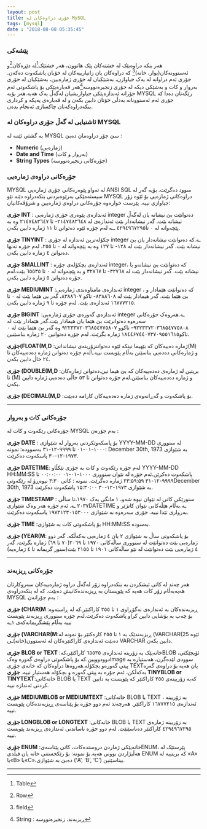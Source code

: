 ```yaml
---
layout: post
title: جۆری دراوەکان لە MySQL
tags: [mysql]
date : "2018-08-08 05:35:45"
---
```


### پێشەکی

هەر بنکە دراوەیێک لە خشتەکان پێک هاتوون، هەر خشتێک[^1]لە دێڕەکان[^2]و ئەستوونەکان(بوار، خانه)[^3] کە دراوەکان یان زانیارییەکان لە خۆیان پاشکەوت دەکەن. جۆری ئەم دراوانە لە یەک جیاوازن، بەشێکیان لە جۆری ژمارەیین، بەشێکیان لە جۆری بەروار و کات و بەشێکی دیکە لە جۆری زنجیره‌نووسه[^4]هەر قەبارەیێکی بۆ پاشکەوتی ئەم جۆرانە ئەندازەیێکی جیاوازیشیان لەگەڵ یەک هەیە.هەر بۆیە MYSQL رێگەتان دەدا کە جۆری ئەم ئەستوونانە بەدڵی خۆتان دابین بکەن و لە قەبارەی پەپکە و کرداری بنکەدراوەکەتان چاکسازی ئەنجام بدەن.

### ئاشنیایی لە گەڵ جۆری دراوەکان لە MYSQL

بە گشتی ئێمە لە MYSQL سێ جۆر دراوەمان دەبێ :

- **Numeric** (ژمارەیی)
- **Date and Time** (بەروار و کات)
- **String Types** (جۆرەکانی زنجیره‌نووسه)

### جۆرەکانی دراوەی ژمارەیی

MYSQL لە تەواو پێوەرەکانی جۆری ژمارەیی ANSI SQL سوود دەگرێت. بۆیە گەر لە سیستەمێکی بەرێوەبردنی بنکەدراوە دێنە نێو MYSQL دراوەکانی ژمارەیی بۆ ئێوە زۆر جیاوازی نییە.
پێرست خوارەوە جۆرەکانی دراوەی ژمارەیین و شرۆڤەکانیان:

**جۆری INT** : ئەندازەی پێوەری جۆری ژمارەیی integer دەتوانێت بێ نیشانە یان لەگەڵ نیشانە بێت.
گەر نیشانەدار بێت ئەندازەی لە ۲۱٤۷٤۸۳٦٤۸- تا ۲۱٤۷٤۸۳٦٤۷ وە بە پێچەوانە لە ۰ تا٤۲۹٤۹٦۷۲۹٥ ــە
لەم جۆرە ئێوە دەتوانن تا ۱۱ ژمارە دابین بکەن.

**جۆری TINYINT** : چکۆلەترین ئەندازە لە جۆری integer ـە.کە دەتوانێت نیشانەدار یان بێ نیشانە بێت.
گەر نیشانەدار بێت لە ۱۲۸- تا ۱۲۷ وە بە پێچەوانە لە ۰ تا ۲٥٥، لەم جۆرە تەنها دەتوانن ٤ ژمارە دابین بکەن.

**جۆری SMALLINT** : ئەندازەی بچکۆلەی جۆرە integer، کە دەتوانێت بێ نیشانەو با نیشانە بێت.
گەر نیشانەدار بێت لە ۳۲۷٦۸- تا ۳۲۷٦۷ و بە پێچەوانە لە ۰ تا ٦٥٥۳٥ بێت.لەم جۆرە دەتوانن ٥ ژمارە دابین بکەن.

**جۆری MEDIUMINT** :ئەندازەی مامناوەندی ژمارەیی integer ، کە دەتوانێت هێمادار و بێ هێما بێت. گەر هیمادار بێت لە ۸۳۸۸٦۰۸- تاکو ٨٣٨٨٦٠٧، گەر بی هێما بێت لە ٠ تا ١٦٧٧٧٢١٥ ئەندازەی بێت. لەم جۆرە تا ٩ ژمارە دابین بکەن.

**جۆری BIGINT** :ئەندازەی گەورەی جۆری ژمارەیی integer ـە.هەروەک جۆرەکانی سەرەوە دەتوانرێت بێ هێما یان هیمادار بێت.گەر هێمادار بێت لە ۹۲۲۳۳۷۲۰۳٦۸۵٤۷۷٥۸۰۸- تاکوو ۹۲۲۳۳۷۲۰۳٦۸٥٤۷۷٥۸۰۷ وە گەر بێ هێما بێت لە ٠ تاکو۱۸٤٤۶۷٤٤۰۷۳۷۰۹٥٥۱٦۱٥ ژمارە بگرێت. لەم جۆرە دەتوانین ٢٠ ژمارە بناسێنین.

**جۆری(FLOAT(M,D** :ژمارە دەییەکان کە بێهیما نینکە ئێوە دەتواننزۆرینەی نیشاندانی(M) و ژمارەکانی دەدەیی بناسێنن بەڵام پێویست نییە.\\لەم جۆرە دەتوانن ژمارە دەدەییەکان تا ٢٤ خاڵ دابین بکەن.

**جۆری (DOUBLE(M,D** :بریتین لە ژمارەی دەدەییەکان کە بێ هیما نین.دەتوانن ژمارەکان تا (M) و ژمارە دەدەییەکان بناسێنن.لەم جۆرە دەتوانن تا ٥٣ خاڵی دەدەیی ژمارە دابین بکەن.

**جۆری (DECIMAL(M,D** :بۆ پاشکەوت و گەڕانەوەی ژمارە دەدەییەکان کارامە دەبێت.

------

### جۆرەکانی کات و بەروار

جۆرەکانی رێکەوت و کات لە MYSQL بەم جۆرەن :

**جۆری DATE** : بۆ پاسکەوتکردنی بەروار لە شێوازی YYYY-MM-DD لە سنووری ۱۰۰۰-۰۱-۰۱ تا ۹۹۹۹-۱۲-۳۱ بەسوودە:
نمونە:
December 30th, 1973 بە شێوازی ١٩٧٣-١٢-٣٠ پاسکەوت دەکرێت.

**جۆری DATETIME**: لەم جۆرە رێکەوت و کات بە جۆری تێکڵاو YYYY-MM-DD HH:MM:SS پاشکەوت دەکرێن.ئەم جۆرە لە نێوان سنووری ۱۰۰۰-۰۱-۰۱ ۰۰:۰۰:۰۰ تا ۹۹۹۹-۱۲-۳۱ ۲۳:۵۹:۵۹ ژمارە دەگرێت.
نمونە :
کاتی ۳:۳۰ نیوەڕۆ لە رێکەوتیDecember 30th, 1973 بە شێوازی ۱۹۷۳-۱۲-۳۰ ۱۵:۳۰:۰۰ پاشکەوت دەکرێت.

**جۆری TIMESTAMP** : سنورێکی کاتی لە نێوان نیوە شەو، ۱ مانگی یەک ۱۹۷۰،تا ساڵی ۲۰۳۷ ـە.
ئەم جۆرە هەر وەک شێوازیDATETIME ـە.بەڵام هێڵەکانی نێوان کاتژێر و بەرواری تێدا نییە.
جۆری سەرەوە بە شێوازی ۱۹۷۳۱۲۳۰۱٥۳۰۰۰ پاسکەوت دەکرێت.

**جۆری TIME** :بۆ پاشکەوتی کات بە شێوازی HH:MM:SS بەسودە.

**جۆری (YEAR(M**: بۆ پاشکەوتی ساڵ بە شێوازی ٢ یان ٤ ژمارەیی بەکەڵکە.
گەر دوو ژمارەیی بێت دەتوانێت لە سنووری ساڵەکانی ۱۹۷۰ تا ۲۰٦۹(٧٠ تا ٦٩) ژمارە بگرێت.
گەر ٤ ژمارەیی بێت دەتوانێت لە نێو ساڵەکانی ۱۹۰۱ تا ۲۱٥٥ بێت(سنور گریمانە تا ٤ ژمارەیە)

------

### جۆرەکانی ڕیزبه‌ند

هەر چەند لە کاتی ئیشکردن بە بنکەدراوە زۆر لەگەڵ دراوە ژمارەییەکان سەروکارتان هەیەبەڵام زۆر کات هەیە کە پێویستان بە ڕیزبەندەکانیش دەبێت. کە لە بنکەدراوەی MYSQL بەم جۆرانەن :

**جۆری (CHAR(M** :ڕیزبەندەکان بە ئەندازەی نەگۆڕاوی ١ تا ٢٥٥ کاراکتێر.کە لە ڕاستەوە بۆ چەپ بە بۆشایی دابین کراو پاشکەوت دەکرێت.لەم جۆرە سنووری ڕیزبەند پێویست نییە بەڵام پێشگریمانەکەی ١ـە

**جۆری (VARCHAR(M**:ڕیزبەندێک بە ١ تا ٢٥٥ کارەکتێر.بۆ نمونە لە (VARCHAR(25 ئێوە دەبێت ئەندازەی کاراکتێرەکان لە ئەستوون(خانە)ـی VARCHAR دابین بکەن.

**جۆری BLOB or TEXT** :خانەیێک بە زۆرینە ئەندازەی ٦٥٥٣٥ کاراکتێر،کەBLOB ،ئۆبجێکتی دوودوویین.کە بۆ پاشکەوتی دراوەی گەورە وەکimage سوودی لێدەگرن، هەستیارە بە پیتی گەورەو بجکۆلە.هەروەها دراوەکان کە خانەی جۆری TEXTیان هەیە بۆ دراوەی گەرە بەکەڵکن، ئەم جۆرە بە پیتی گەورە و بچکۆلە هەستیار نییە. **جۆری TINYBLOB or TINYTEXT**:خانەکانی BLOB یا TEXT کەبە زۆریینەی ٢٥٥ کاراکتێر کە پێویست بە دابین کردنی ئەندازە نییە.

**جۆری MEDIUMBLOB or MEDIUMTEXT** :خانەکانی BLOB یا TEXT ، بە زۆریینە ئەندازەی ۱٦۷۷۷۲۱٥ کاراکتێر. هەرچەند ئەم دوو جۆرە بۆ پێناسەی ڕیزبەندەکان پێویست نییە.

**جۆری LONGBLOB or LONGTEXT** :خانەکانی BLOB یا TEXT بە زۆریینە ژمارەی ٤۲۹٤۹٦۷۲۹٥ کاراکتێر دەناسێنێت. لەم دوو جۆرە ناساندنی ئەندازەی ڕیزبەند پێویست نییە.

**جۆری ENUM** :خانەیێکی ژماردن دروستدەکات، کاتی پێناسەیENUM، پێرستێک لە هەڵبژاردن بوونی هەیە.بۆ نمونە:
بۆ رێکخستنی خانە یان فیڵدی ENUM کە بریتییە لە «A» یا«B» یا«C»،دەبێ بە شێوازی (‘A’, ‘B’, ‘C’) بیناسێنین.

------

[^1]: Table
[^2]: Row
[^3]: field
[^4]: String : ڕیزبه‌ند، زنجیره‌نووسه

